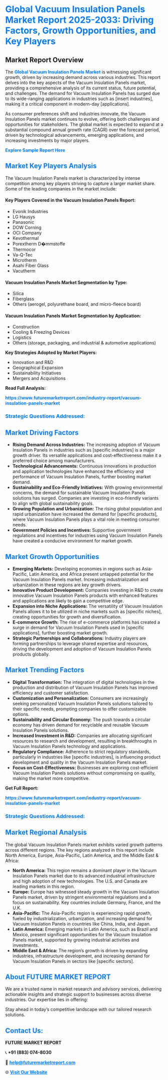 <h1 style="color: #007BFF;">Global Vacuum Insulation Panels Market Report 2025-2033: Driving Factors, Growth Opportunities, and Key Players</h1>

<section id="overview">
<h2>Market Report Overview</h2>
<p>The <a href="https://www.futuremarketreport.com/industry-report/vacuum-insulation-panels-market" style="color: #007BFF; text-decoration: none;"><strong>Global Vacuum Insulation Panels Market</strong></a> is witnessing significant growth, driven by increasing demand across various industries. This report delves into the key aspects of the Vacuum Insulation Panels market, providing a comprehensive analysis of its current status, future potential, and challenges. The demand for Vacuum Insulation Panels has surged due to its wide-ranging applications in industries such as [insert industries], making it a critical component in modern-day [applications].</p>
<p>As consumer preferences shift and industries innovate, the Vacuum Insulation Panels market continues to evolve, offering both challenges and opportunities for stakeholders. The global market is expected to expand at a substantial compound annual growth rate (CAGR) over the forecast period, driven by technological advancements, emerging applications, and increasing investments by major players.</p>
</section>

<section id="overview">
<p><a href="https://www.futuremarketreport.com/request-sample/reportId=102554" style="color: #007BFF; text-decoration: none;"><strong>Explore Sample Report Here</strong></a></p>
</section>

<section id="key-players">
<h2 style="color: #007BFF;">Market Key Players Analysis</h2>
<p>The Vacuum Insulation Panels market is characterized by intense competition among key players striving to capture a larger market share. Some of the leading companies in the market include:</p>
<h4>Key Players Covered in the Vacuum Insulation Panels Report:</h4>
<ul><li>Evonik Industries</li><li>LG Hausys</li><li>Panasonic</li><li>DOW Corning</li><li>OCI Company</li><li>Kevothermal</li><li>Porextherm D�mmstoffe</li><li>Thermocor</li><li>Va-Q-Tec</li><li>Microtherm</li><li>Asahi Fiber Glass</li><li>Vacutherm</li></ul>
<h4>Vacuum Insulation Panels Market Segmentation by Type:</h4>
<ul><li>Silica</li><li>Fiberglass</li><li>Others (aerogel, polyurethane board, and micro-fleece board)</li></ul>

<h4>Vacuum Insulation Panels Market Segmentation by Application:</h4>
<ul><li>Construction</li><li>Cooling &amp; Freezing Devices</li><li>Logistics</li><li>Others (storage, packaging, and industrial &amp; automotive applications)</li></ul>
<p><strong>Key Strategies Adopted by Market Players:</strong></p>
<ul>
<li>Innovation and R&D</li>
<li>Geographical Expansion</li>
<li>Sustainability Initiatives</li>
<li>Mergers and Acquisitions</li>
</ul>
</section>

<section>
<p><strong>Read Full Analysis: </strong></p><a href="https://www.futuremarketreport.com/industry-report/vacuum-insulation-panels-market" style="color: #007BFF; text-decoration: none;"><strong>https://www.futuremarketreport.com/industry-report/vacuum-insulation-panels-market</strong></a>
<h3 style="color: #007BFF;">Strategic Questions Addressed:</h3>
</section>

<section id="driving-factors">
<h2 style="color: #007BFF;">Market Driving Factors</h2>
<ul>
<li><strong>Rising Demand Across Industries:</strong> The increasing adoption of Vacuum Insulation Panels in industries such as [specific industries] is a major growth driver. Its versatile applications and cost-effectiveness make it a preferred choice among manufacturers.</li>
<li><strong>Technological Advancements:</strong> Continuous innovations in production and application technologies have enhanced the efficiency and performance of Vacuum Insulation Panels, further boosting market demand.</li>
<li><strong>Sustainability and Eco-Friendly Initiatives:</strong> With growing environmental concerns, the demand for sustainable Vacuum Insulation Panels solutions has surged. Companies are investing in eco-friendly variants to align with global sustainability goals.</li>
<li><strong>Growing Population and Urbanization:</strong> The rising global population and rapid urbanization have increased the demand for [specific products], where Vacuum Insulation Panels plays a vital role in meeting consumer needs.</li>
<li><strong>Government Policies and Incentives:</strong> Supportive government regulations and incentives for industries using Vacuum Insulation Panels have created a conducive environment for market growth.</li>
</ul>
</section>

<section id="growth-opportunities">
<h2 style="color: #007BFF;">Market Growth Opportunities</h2>
<ul>
<li><strong>Emerging Markets:</strong> Developing economies in regions such as Asia-Pacific, Latin America, and Africa present untapped potential for the Vacuum Insulation Panels market. Increasing industrialization and urbanization in these regions are key growth drivers.</li>
<li><strong>Innovative Product Development:</strong> Companies investing in R&D to create innovative Vacuum Insulation Panels products with enhanced features and applications are likely to gain a competitive edge.</li>
<li><strong>Expansion into Niche Applications:</strong> The versatility of Vacuum Insulation Panels allows it to be utilized in niche markets such as [specific niches], creating opportunities for growth and diversification.</li>
<li><strong>E-commerce Growth:</strong> The rise of e-commerce platforms has created a surge in demand for Vacuum Insulation Panels used in [specific applications], further boosting market growth.</li>
<li><strong>Strategic Partnerships and Collaborations:</strong> Industry players are forming partnerships to leverage shared expertise and resources, driving the development and adoption of Vacuum Insulation Panels products globally.</li>
</ul>
</section>

<section id="trending-factors">
<h2 style="color: #007BFF;">Market Trending Factors</h2>
<ul>
<li><strong>Digital Transformation:</strong> The integration of digital technologies in the production and distribution of Vacuum Insulation Panels has improved efficiency and customer satisfaction.</li>
<li><strong>Customization and Personalization:</strong> Consumers are increasingly seeking personalized Vacuum Insulation Panels solutions tailored to their specific needs, prompting companies to offer customizable options.</li>
<li><strong>Sustainability and Circular Economy:</strong> The push towards a circular economy has driven demand for recyclable and reusable Vacuum Insulation Panels solutions.</li>
<li><strong>Increased Investment in R&D:</strong> Companies are allocating significant resources to research and development, resulting in breakthroughs in Vacuum Insulation Panels technology and applications.</li>
<li><strong>Regulatory Compliance:</strong> Adherence to strict regulatory standards, particularly in industries like [specific industries], is influencing product development and quality in the Vacuum Insulation Panels market.</li>
<li><strong>Focus on Cost-Effectiveness:</strong> Businesses are exploring cost-efficient Vacuum Insulation Panels solutions without compromising on quality, making the market more competitive.</li>
</ul>
</section>

<section>
<p><strong>Get Full Report: </strong></p><a href="https://www.futuremarketreport.com/industry-report/vacuum-insulation-panels-market" style="color: #007BFF; text-decoration: none;"><strong>https://www.futuremarketreport.com/industry-report/vacuum-insulation-panels-market</strong></a>
<h3 style="color: #007BFF;">Strategic Questions Addressed:</h3>
</section>


<section id="regional-analysis">
<h2 style="color: #007BFF;">Market Regional Analysis</h2>
<p>The global Vacuum Insulation Panels market exhibits varied growth patterns across different regions. The key regions analyzed in this report include North America, Europe, Asia-Pacific, Latin America, and the Middle East & Africa:</p>
<ul>
<li><strong>North America:</strong> This region remains a dominant player in the Vacuum Insulation Panels market due to its advanced industrial infrastructure and high adoption of new technologies. The U.S. and Canada are leading markets in this region.</li>
<li><strong>Europe:</strong> Europe has witnessed steady growth in the Vacuum Insulation Panels market, driven by stringent environmental regulations and a focus on sustainability. Key countries include Germany, France, and the U.K.</li>
<li><strong>Asia-Pacific:</strong> The Asia-Pacific region is experiencing rapid growth, fueled by industrialization, urbanization, and increasing demand for Vacuum Insulation Panels in countries like China, India, and Japan.</li>
<li><strong>Latin America:</strong> Emerging markets in Latin America, such as Brazil and Mexico, present significant opportunities for the Vacuum Insulation Panels market, supported by growing industrial activities and investments.</li>
<li><strong>Middle East & Africa:</strong> The region’s growth is driven by expanding industries, infrastructure development, and increasing demand for Vacuum Insulation Panels in sectors like [specific sectors].</li>
</ul>
</section>

<footer>
<h2 style="color: #007BFF;">About FUTURE MARKET REPORT</h2>
<p>We are a trusted name in market research and advisory services, delivering actionable insights and strategic support to businesses across diverse industries. Our expertise lies in offering:</p>

<p>Stay ahead in today’s competitive landscape with our tailored research solutions.</p>

<h2 style="color: #007BFF;">Contact Us:</h2>
<p><strong>FUTURE MARKET REPORT</strong></p>
<p>📞 <strong>+91 (883) 074-8030</strong></p>
<p>📧 <strong><a href="mailto:help@futuremarketreport.com" style="color: #007BFF;">help@futuremarketreport.com</a></strong></p>
<p>🌐 <strong><a href="https://www.futuremarketreport.com/" style="color: #007BFF;">Visit Our Website</a></strong></p>
</footer>